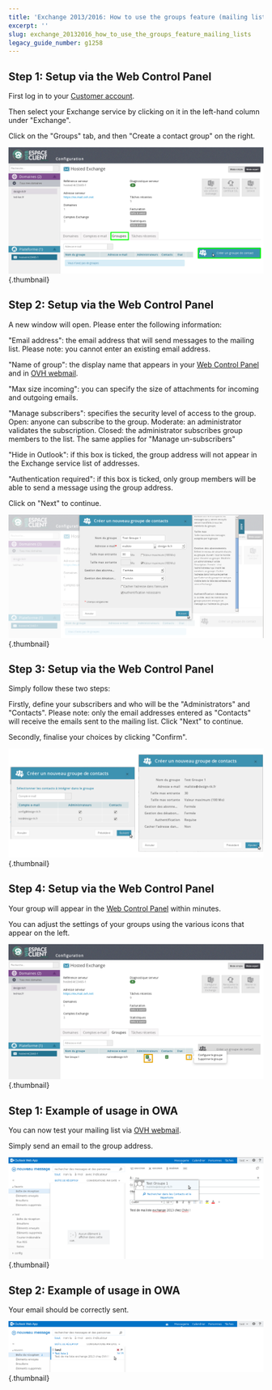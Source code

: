 ```yaml
---
title: 'Exchange 2013/2016: How to use the groups feature (mailing lists)'
excerpt: ''
slug: exchange_20132016_how_to_use_the_groups_feature_mailing_lists
legacy_guide_number: g1258
---
```



## Step 1: Setup via the Web Control Panel
First log in to your [Customer account](https://www.ovh.com/manager/web/login.html).

Then select your Exchange service by clicking on it in the left-hand column under "Exchange".

Click on the "Groups" tab, and then "Create a contact group" on the right.

![](images/img_1064.jpg){.thumbnail}


## Step 2: Setup via the Web Control Panel
A new window will open. Please enter the following information:

"Email address": the email address that will send messages to the mailing list. Please note: you cannot enter an existing email address.

"Name of group": the display name that appears in your [Web Control Panel](https://www.ovh.com/manager/web/login.html) and in [OVH webmail](https://ex.mail.ovh.net/owa/).

"Max size incoming": you can specify the size of attachments for incoming and outgoing emails.

"Manage subscribers": specifies the security level of access to the group.
Open: anyone can subscribe to the group.
Moderate: an administrator validates the subscription.
Closed: the administrator subscribes group members to the list.
The same applies for "Manage un-subscribers"

"Hide in Outlook": if this box is ticked, the group address will not appear in the Exchange service list of addresses.

"Authentication required": if this box is ticked, only group members will be able to send a message using the group address.

Click on "Next" to continue.

![](images/img_1065.jpg){.thumbnail}


## Step 3: Setup via the Web Control Panel
Simply follow these two steps:

Firstly, define your subscribers and who will be the "Administrators" and "Contacts".
Please note: only the email addresses entered as "Contacts" will receive the emails sent to the mailing list.
Click "Next" to continue.

Secondly, finalise your choices by clicking "Confirm".

![](images/img_1067.jpg){.thumbnail}


## Step 4: Setup via the Web Control Panel
Your group will appear in the [Web Control Panel](https://www.ovh.com/manager/web/login.html) within minutes.

You can adjust the settings of your groups using the various icons that appear on the left.

![](images/img_1068.jpg){.thumbnail}


## Step 1: Example of usage in OWA
You can now test your mailing list via [OVH webmail](https://ex.mail.ovh.net/owa/).

Simply send an email to the group address.

![](images/img_1069.jpg){.thumbnail}


## Step 2: Example of usage in OWA
Your email should be correctly sent.

![](images/img_1070.jpg){.thumbnail}

